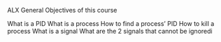 ALX
General Objectives of this course

What is a PID
What is a process
How to find a process’ PID
How to kill a process
What is a signal
What are the 2 signals that cannot be ignoredi
